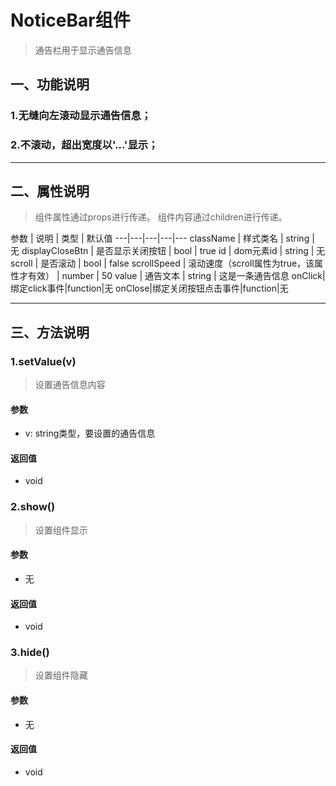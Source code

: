 # NoticeBar组件
> 通告栏用于显示通告信息
## 一、功能说明
### 1.无缝向左滚动显示通告信息；
### 2.不滚动，超出宽度以'...'显示；

---

## 二、属性说明
> 组件属性通过props进行传递。
> 组件内容通过children进行传递。

参数 | 说明 | 类型 | 默认值
---|---|---|---|---
className | 样式类名 | string | 无
displayCloseBtn | 是否显示关闭按钮 | bool | true
id | dom元素id | string | 无
scroll | 是否滚动 | bool | false
scrollSpeed | 滚动速度（scroll属性为true，该属性才有效） | number | 50
value | 通告文本 | string | 这是一条通告信息
onClick|绑定click事件|function|无
onClose|绑定关闭按钮点击事件|function|无

---

## 三、方法说明
### 1.setValue(v)
> 设置通告信息内容

#### 参数
- v: string类型，要设置的通告信息

#### 返回值
- void

### 2.show()
> 设置组件显示

#### 参数
- 无

#### 返回值
- void

### 3.hide()
> 设置组件隐藏

#### 参数
- 无

#### 返回值
- void
